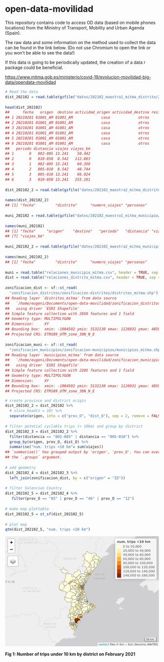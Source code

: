 open-data-movilidad
================

This repository contains code to access OD data (based on mobile phones
locations) from the Ministry of Transport, Mobility and Urban Agenda
(Spain).

The raw data and some information on the method used to collect the data
can be found in the link below. (Do not use Chromium to open the link or
you won’t be able to see the data!)

If this data is going to be periodically updated, the creation of a data r package could be beneficial.

<https://www.mitma.gob.es/ministerio/covid-19/evolucion-movilidad-big-data/opendata-movilidad>

``` r
# Read the data
dist_202102 = read.table(gzfile("datos/202102_maestra1_mitma_distrito/20210201_maestra_1_mitma_distrito.txt.gz"), header = TRUE, sep = "|")

head(dist_202102)
##      fecha   origen  destino actividad_origen actividad_destino residencia edad
## 1 20210201 01001_AM 01001_AM             casa             otros          1   NA
## 2 20210201 01001_AM 01001_AM             casa             otros          1   NA
## 3 20210201 01001_AM 01001_AM             casa             otros          1   NA
## 4 20210201 01001_AM 01001_AM             casa             otros          1   NA
## 5 20210201 01001_AM 01001_AM             casa             otros          1   NA
## 6 20210201 01001_AM 01001_AM             casa             otros          1   NA
##   periodo distancia viajes viajes_km
## 1       0   002-005 13.241    50.442
## 2       0   010-050  8.542   112.803
## 3       1   002-005 13.241    60.358
## 4       2   005-010  8.542    48.744
## 5       3   005-010 13.241    86.924
## 6       3   010-050 13.241   255.191

dist_202102_2 = read.table(gzfile("datos/202102_maestra2_mitma_distrito/20210201_maestra_2_mitma_distrito.txt.gz"), header = TRUE, sep = "|")

names(dist_202102_2)
## [1] "fecha"         "distrito"      "numero_viajes" "personas"

muni_202102 = read.table(gzfile("datos/202102_maestra1_mitma_municipio/20210201_maestra_1_mitma_municipio.txt.gz"), header = TRUE, sep = "|")

names(muni_202102)
## [1] "fecha"     "origen"    "destino"   "periodo"   "distancia" "viajes"   
## [7] "viajes_km"

muni_202102_2 = read.table(gzfile("datos/202102_maestra2_mitma_municipio/20210201_maestra_2_mitma_municipio.txt.gz"), header = TRUE, sep = "|")

names(muni_202102_2)
## [1] "fecha"         "distrito"      "numero_viajes" "personas"

muni = read.table("relaciones_municipio_mitma.csv", header = TRUE, sep = "|")
dist = read.table("relaciones_distrito_mitma.csv", header = TRUE, sep = "|")

zonificacion_dist <- sf::st_read(
  "zonificacion_distritos/zonificacion-distritos/distritos_mitma.shp")
## Reading layer `distritos_mitma' from data source 
##   `/home/eugeni/Documents/open-data-movilidad/zonificacion_distritos/zonificacion-distritos/distritos_mitma.shp' 
##   using driver `ESRI Shapefile'
## Simple feature collection with 2850 features and 1 field
## Geometry type: MULTIPOLYGON
## Dimension:     XY
## Bounding box:  xmin: -1004502 ymin: 3132130 xmax: 1126931 ymax: 4859240
## Projected CRS: ETRS89_UTM_zone_30N_N_E

zonificacion_muni <- sf::st_read(
  "zonificacion_municipios/zonificacion-municipios/municipios_mitma.shp")
## Reading layer `municipios_mitma' from data source 
##   `/home/eugeni/Documents/open-data-movilidad/zonificacion_municipios/zonificacion-municipios/municipios_mitma.shp' 
##   using driver `ESRI Shapefile'
## Simple feature collection with 2205 features and 1 field
## Geometry type: MULTIPOLYGON
## Dimension:     XY
## Bounding box:  xmin: -1004502 ymin: 3132130 xmax: 1126931 ymax: 4859240
## Projected CRS: ETRS89_UTM_zone_30N_N_E
```

``` r
# create province and district origin
dist_202102_2 = dist_202102 %>% 
  # slice_head(n = 10) %>%
  separate(origen, into = c("prov_O", "dist_O"), sep = 2, remove = FALSE)  

# filter potetial cyclable trips (< 10km) and group by district
dist_202102_3 = dist_202102_2 %>% 
  filter(distancia == "002-005" | distancia == "005-010") %>% 
  group_by(origen, prov_O, dist_O) %>% 
  summarise("num. trips <10 km"= sum(viajes))
## `summarise()` has grouped output by 'origen', 'prov_O'. You can override using
## the `.groups` argument.

# add geometry
dist_202102_4 = dist_202102_3 %>% 
  left_join(zonificacion_dist, by = c("origen" = "ID"))

# filter Valencian Country
dist_202102_5 = dist_202102_4 %>% 
   filter(prov_O == "03" | prov_O == "46" | prov_O == "12")

# make map plottable
dist_202102_5 = st_sf(dist_202102_5)

# plot map
qtm(dist_202102_5, "num. trips <10 km")
```

![](README_files/figure-gfm/unnamed-chunk-3-1.png)<!-- -->

**Fig 1: Number of trips under 10 km by district on February 2021**
